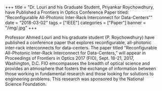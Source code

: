 +++
title = "Dr. Louri and his Graduate Student, Priyankar Roychowdhury, have Published a Frontiers in Optics Conference Paper titled: “Reconfigurable All-Photonic Inter-Rack Interconnect for Data-Centers”"
date = "2018-03-02"
tags = ["IEEE"]
categories = ["Paper"]
banner = "/img/.jpg"
+++

Professor Ahmed Louri and his graduate student (P. Roychowdhury) have published a conference paper that explores reconfigurable, all-photonic inter-rack interconnects for data-centers. The paper titled "Reconfigurable All-Photonic Inter-Rack Interconnect for Data-Centers,” will appear in Proceedings of Frontiers in Optics 2017 (FIO), Sept. 18-21, 2017, Washington, D.C. FIO emcompasses the breadth of optical science and provides an atmosphere that fosters the exchange of information between those working in fundamental research and those looking for solutions to engineering problems. This research was sponsored by the National Science Foundation.
